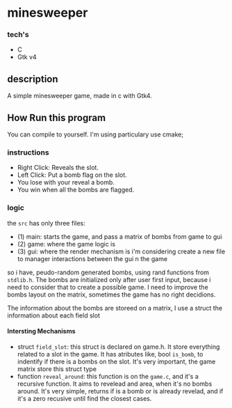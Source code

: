 # minesweeper

### tech's
- C
- Gtk v4

## description
A simple minesweeper game, made in c with Gtk4.

## How Run this program 
You can compile to yourself. I'm using particulary use cmake;

### instructions
- Right Click:  Reveals the slot.
- Left Click:   Put a bomb flag on the slot.
- You lose with your reveal a bomb.
- You win when all the bombs are flagged.

### logic
the `src` has only three files: 
- (1) main: starts the game, and pass a matrix of bombs from game to gui
- (2) game: where the game logic is 
- (3) gui:  where the render mechanism is
i'm considering create a new file to manager interactions between the gui n the game

so i have, peudo-random generated bombs, using rand functions from `stdlib.h`. The bombs are initialized only after user first input, because i need to consider that to create  a possible game. I need to improve the bombs layout on the matrix, sometimes the game has no right decidions.

The information about the bombs are storeed on a matrix, I use a struct the information about each field slot

#### Intersting Mechanisms 
- struct `field_slot`: this struct is declared on game.h. It store everything related to a slot in the game. It has atributes like, bool `is_bomb`, to indentify if there is a bombs on the slot. It's very important, the game matrix store this struct type
- function `reveal_around`: this function is on the `game.c`, and it's a recursive function. It aims to revelead and area, when it's no bombs around. It's very simple, returns if is a bomb or is already revelad, and if it's a zero recusive until find the closest cases.



